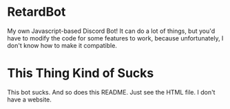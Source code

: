 # RetardBot
My own Javascript-based Discord Bot!
It can do a lot of things, but you'd have to modify the code for some features to work, because unfortunately, I don't know how to make it compatible.

# This Thing Kind of Sucks
This bot sucks. And so does this README. Just see the HTML file. I don't have a website.
